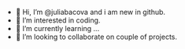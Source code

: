 - 👋 Hi, I’m @juliabacova and i am new in github.
- 👀 I’m interested in coding.
- 🌱 I’m currently learning ...
- 💞️ I’m looking to collaborate on couple of projects.

